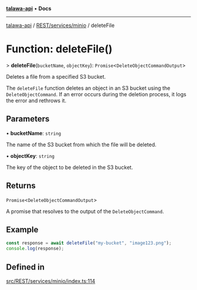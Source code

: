 [**talawa-api**](../../../../README.md) • **Docs**

***

[talawa-api](../../../../modules.md) / [REST/services/minio](../README.md) / deleteFile

# Function: deleteFile()

\> **deleteFile**(`bucketName`, `objectKey`): `Promise`\<`DeleteObjectCommandOutput`\>

Deletes a file from a specified S3 bucket.

The `deleteFile` function deletes an object in an S3 bucket using the `DeleteObjectCommand`.
If an error occurs during the deletion process, it logs the error and rethrows it.

## Parameters

• **bucketName**: `string`

The name of the S3 bucket from which the file will be deleted.

• **objectKey**: `string`

The key of the object to be deleted in the S3 bucket.

## Returns

`Promise`\<`DeleteObjectCommandOutput`\>

A promise that resolves to the output of the `DeleteObjectCommand`.

## Example

```typescript
const response = await deleteFile("my-bucket", "image123.png");
console.log(response);
```

## Defined in

[src/REST/services/minio/index.ts:114](https://github.com/PalisadoesFoundation/talawa-api/blob/bba5d82264abb62b9e358a3d3fe1af18a8a8f6e4/src/REST/services/minio/index.ts#L114)
